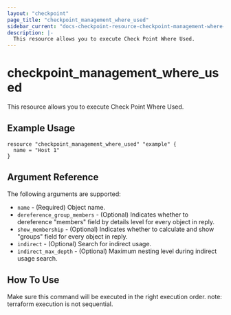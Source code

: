 ```yaml
---
layout: "checkpoint"
page_title: "checkpoint_management_where_used"
sidebar_current: "docs-checkpoint-resource-checkpoint-management-where-used"
description: |-
  This resource allows you to execute Check Point Where Used.
---
```


# checkpoint_management_where_used

This resource allows you to execute Check Point Where Used.

## Example Usage


```hcl
resource "checkpoint_management_where_used" "example" {
  name = "Host 1"
}
```

## Argument Reference

The following arguments are supported:

* `name` - (Required) Object name. 
* `dereference_group_members` - (Optional) Indicates whether to dereference "members" field by details level for every object in reply. 
* `show_membership` - (Optional) Indicates whether to calculate and show "groups" field for every object in reply. 
* `indirect` - (Optional) Search for indirect usage. 
* `indirect_max_depth` - (Optional) Maximum nesting level during indirect usage search. 


## How To Use
Make sure this command will be executed in the right execution order. 
note: terraform execution is not sequential.  

